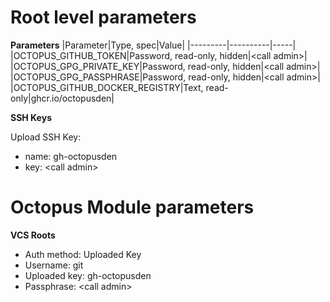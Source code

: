 # Root level parameters

**Parameters**
|Parameter|Type, spec|Value|
|---------|----------|-----|
|OCTOPUS_GITHUB_TOKEN|Password, read-only, hidden|\<call admin\>|
|OCTOPUS_GPG_PRIVATE_KEY|Password, read-only, hidden|\<call admin\>|
|OCTOPUS_GPG_PASSPHRASE|Password, read-only, hidden|\<call admin\>|
|OCTOPUS_GITHUB_DOCKER_REGISTRY|Text, read-only|ghcr.io/octopusden|

**SSH Keys**

Upload SSH Key:
- name: gh-octopusden
- key: \<call admin\>

# Octopus Module parameters

**VCS Roots**

- Auth method: Uploaded Key
- Username: git
- Uploaded key: gh-octopusden
- Passphrase: \<call admin\>
